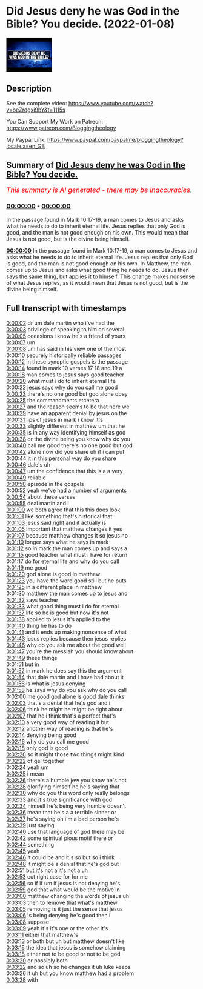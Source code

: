 # Did Jesus deny he was God in the Bible? You decide. (2022-01-08)

![alt Did Jesus deny he was God in the Bible? You decide.](Ch0T5K1O5y4.jpg "Did Jesus deny he was God in the Bible? You decide.")

## Description

See the complete video: https://www.youtube.com/watch?v=oeZrdgxi9bY&t=1115s

You Can Support My Work on Patreon:
https://www.patreon.com/Bloggingtheology

My Paypal Link: 
https://www.paypal.com/paypalme/bloggingtheology?locale.x=en_GB

## Summary of [Did Jesus deny he was God in the Bible? You decide.](https://www.youtube.com/watch?v=Ch0T5K1O5y4)


*<span style="color:red; font-size:125%">This summary is AI generated - there may be inaccuracies</span>. [](/)*

### [00:00:00](https://www.youtube.com/watch?v=Ch0T5K1O5y4&t=0) - [00:00:00](https://www.youtube.com/watch?v=Ch0T5K1O5y4&t=0)

In the passage found in Mark 10:17-19, a man comes to Jesus and asks what he needs to do to inherit eternal life. Jesus replies that only God is good, and the man is not good enough on his own. This would mean that Jesus is not good, but is the divine being himself.

**[00:00:00](https://www.youtube.com/watch?v=Ch0T5K1O5y4&t=0)** In the passage found in Mark 10:17-19, a man comes to Jesus and asks what he needs to do to inherit eternal life. Jesus replies that only God is good, and the man is not good enough on his own. In Matthew, the man comes up to Jesus and asks what good thing he needs to do. Jesus then says the same thing, but applies it to himself. This change makes nonsense of what Jesus replies, as it would mean that Jesus is not good, but is the divine being himself.

## Full transcript with timestamps

[0:00:02](https://youtu.be/Ch0T5K1O5y4?t=2) dr um dale martin who i've had the  
[0:00:03](https://youtu.be/Ch0T5K1O5y4?t=3) privilege of speaking to him on several  
[0:00:05](https://youtu.be/Ch0T5K1O5y4?t=5) occasions i know he's a friend of yours  
[0:00:07](https://youtu.be/Ch0T5K1O5y4?t=7) um  
[0:00:08](https://youtu.be/Ch0T5K1O5y4?t=8) um has said in his view one of the most  
[0:00:10](https://youtu.be/Ch0T5K1O5y4?t=10) securely historically reliable passages  
[0:00:12](https://youtu.be/Ch0T5K1O5y4?t=12) in these synoptic gospels is the passage  
[0:00:14](https://youtu.be/Ch0T5K1O5y4?t=14) found in mark 10 verses 17 18 and 19 a  
[0:00:18](https://youtu.be/Ch0T5K1O5y4?t=18) man comes to jesus says good teacher  
[0:00:20](https://youtu.be/Ch0T5K1O5y4?t=20) what must i do to inherit eternal life  
[0:00:22](https://youtu.be/Ch0T5K1O5y4?t=22) jesus says why do you call me good  
[0:00:23](https://youtu.be/Ch0T5K1O5y4?t=23) there's no one good but god alone obey  
[0:00:25](https://youtu.be/Ch0T5K1O5y4?t=25) the commandments etcetera  
[0:00:27](https://youtu.be/Ch0T5K1O5y4?t=27) and the reason seems to be that here we  
[0:00:29](https://youtu.be/Ch0T5K1O5y4?t=29) have an apparent denial by jesus on the  
[0:00:31](https://youtu.be/Ch0T5K1O5y4?t=31) lips of jesus in mark i know it's  
[0:00:33](https://youtu.be/Ch0T5K1O5y4?t=33) slightly different in matthew um that he  
[0:00:35](https://youtu.be/Ch0T5K1O5y4?t=35) is in any way identifying himself as god  
[0:00:38](https://youtu.be/Ch0T5K1O5y4?t=38) or the divine being you know why do you  
[0:00:40](https://youtu.be/Ch0T5K1O5y4?t=40) call me good there's no one good but god  
[0:00:42](https://youtu.be/Ch0T5K1O5y4?t=42) alone now did you share uh if i can put  
[0:00:44](https://youtu.be/Ch0T5K1O5y4?t=44) it in this personal way do you share  
[0:00:46](https://youtu.be/Ch0T5K1O5y4?t=46) dale's uh  
[0:00:47](https://youtu.be/Ch0T5K1O5y4?t=47) um the confidence that this is a a very  
[0:00:49](https://youtu.be/Ch0T5K1O5y4?t=49) reliable  
[0:00:50](https://youtu.be/Ch0T5K1O5y4?t=50) episode in the gospels  
[0:00:52](https://youtu.be/Ch0T5K1O5y4?t=52) yeah we've had a number of arguments  
[0:00:54](https://youtu.be/Ch0T5K1O5y4?t=54) about these verses  
[0:00:55](https://youtu.be/Ch0T5K1O5y4?t=55) deal martin and i  
[0:01:00](https://youtu.be/Ch0T5K1O5y4?t=60) we both agree that this this does look  
[0:01:01](https://youtu.be/Ch0T5K1O5y4?t=61) like something that's historical that  
[0:01:03](https://youtu.be/Ch0T5K1O5y4?t=63) jesus said right and it actually is  
[0:01:05](https://youtu.be/Ch0T5K1O5y4?t=65) important that matthew changes it yes  
[0:01:07](https://youtu.be/Ch0T5K1O5y4?t=67) because matthew changes it so jesus no  
[0:01:10](https://youtu.be/Ch0T5K1O5y4?t=70) longer says what he says in mark  
[0:01:12](https://youtu.be/Ch0T5K1O5y4?t=72) so in mark the man comes up and says a  
[0:01:15](https://youtu.be/Ch0T5K1O5y4?t=75) good teacher what must i have for return  
[0:01:17](https://youtu.be/Ch0T5K1O5y4?t=77) do for eternal life and why do you call  
[0:01:19](https://youtu.be/Ch0T5K1O5y4?t=79) me good  
[0:01:20](https://youtu.be/Ch0T5K1O5y4?t=80) god alone is good in matthew  
[0:01:23](https://youtu.be/Ch0T5K1O5y4?t=83) you have the word good still but he puts  
[0:01:25](https://youtu.be/Ch0T5K1O5y4?t=85) in a different place in matthew  
[0:01:30](https://youtu.be/Ch0T5K1O5y4?t=90) matthew the man comes up to jesus and  
[0:01:32](https://youtu.be/Ch0T5K1O5y4?t=92) says teacher  
[0:01:33](https://youtu.be/Ch0T5K1O5y4?t=93) what good thing must i do for eternal  
[0:01:37](https://youtu.be/Ch0T5K1O5y4?t=97) life so he is good but now it's not  
[0:01:38](https://youtu.be/Ch0T5K1O5y4?t=98) applied to jesus it's applied to the  
[0:01:40](https://youtu.be/Ch0T5K1O5y4?t=100) thing he has to do  
[0:01:41](https://youtu.be/Ch0T5K1O5y4?t=101) and it ends up making nonsense of what  
[0:01:43](https://youtu.be/Ch0T5K1O5y4?t=103) jesus replies because then jesus replies  
[0:01:46](https://youtu.be/Ch0T5K1O5y4?t=106) why do you ask me about the good well  
[0:01:47](https://youtu.be/Ch0T5K1O5y4?t=107) you're the messiah you should know about  
[0:01:49](https://youtu.be/Ch0T5K1O5y4?t=109) these things  
[0:01:51](https://youtu.be/Ch0T5K1O5y4?t=111) but in  
[0:01:52](https://youtu.be/Ch0T5K1O5y4?t=112) in mark he does say this the argument  
[0:01:54](https://youtu.be/Ch0T5K1O5y4?t=114) that dale martin and i have had about it  
[0:01:56](https://youtu.be/Ch0T5K1O5y4?t=116) is what is jesus denying  
[0:01:58](https://youtu.be/Ch0T5K1O5y4?t=118) he says why do you ask why do you call  
[0:02:00](https://youtu.be/Ch0T5K1O5y4?t=120) me good god alone is good dale thinks  
[0:02:03](https://youtu.be/Ch0T5K1O5y4?t=123) that's a denial that he's god and i  
[0:02:06](https://youtu.be/Ch0T5K1O5y4?t=126) think he might he might be right about  
[0:02:07](https://youtu.be/Ch0T5K1O5y4?t=127) that he i think that's a perfect that's  
[0:02:10](https://youtu.be/Ch0T5K1O5y4?t=130) a very good way of reading it but  
[0:02:12](https://youtu.be/Ch0T5K1O5y4?t=132) another way of reading is that he's  
[0:02:14](https://youtu.be/Ch0T5K1O5y4?t=134) denying being good  
[0:02:16](https://youtu.be/Ch0T5K1O5y4?t=136) why do you call me good  
[0:02:18](https://youtu.be/Ch0T5K1O5y4?t=138) only god is good  
[0:02:20](https://youtu.be/Ch0T5K1O5y4?t=140) so it might those two things might kind  
[0:02:22](https://youtu.be/Ch0T5K1O5y4?t=142) of gel together  
[0:02:24](https://youtu.be/Ch0T5K1O5y4?t=144) yeah um  
[0:02:25](https://youtu.be/Ch0T5K1O5y4?t=145) i mean  
[0:02:26](https://youtu.be/Ch0T5K1O5y4?t=146) there's a humble jew you know he's not  
[0:02:28](https://youtu.be/Ch0T5K1O5y4?t=148) glorifying himself he he's saying that  
[0:02:30](https://youtu.be/Ch0T5K1O5y4?t=150) why do you this word only really belongs  
[0:02:33](https://youtu.be/Ch0T5K1O5y4?t=153) and it's true significance with god  
[0:02:34](https://youtu.be/Ch0T5K1O5y4?t=154) himself he's being very humble doesn't  
[0:02:36](https://youtu.be/Ch0T5K1O5y4?t=156) mean that he's a a terrible sinner or  
[0:02:37](https://youtu.be/Ch0T5K1O5y4?t=157) he's saying oh i'm a bad person he's  
[0:02:39](https://youtu.be/Ch0T5K1O5y4?t=159) just saying  
[0:02:40](https://youtu.be/Ch0T5K1O5y4?t=160) use that language of god there may be  
[0:02:42](https://youtu.be/Ch0T5K1O5y4?t=162) some spiritual pious motif there or  
[0:02:44](https://youtu.be/Ch0T5K1O5y4?t=164) something  
[0:02:45](https://youtu.be/Ch0T5K1O5y4?t=165) yeah  
[0:02:46](https://youtu.be/Ch0T5K1O5y4?t=166) it could be and it's so but so i think  
[0:02:48](https://youtu.be/Ch0T5K1O5y4?t=168) it might be a denial that he's god but  
[0:02:51](https://youtu.be/Ch0T5K1O5y4?t=171) but it's not a it's not a uh  
[0:02:53](https://youtu.be/Ch0T5K1O5y4?t=173) cut right case for for me  
[0:02:56](https://youtu.be/Ch0T5K1O5y4?t=176) so if if um if jesus is not denying he's  
[0:02:59](https://youtu.be/Ch0T5K1O5y4?t=179) god that what would be the motive in  
[0:03:00](https://youtu.be/Ch0T5K1O5y4?t=180) matthew changing the words of jesus uh  
[0:03:03](https://youtu.be/Ch0T5K1O5y4?t=183) then to remove that what's matthew  
[0:03:05](https://youtu.be/Ch0T5K1O5y4?t=185) removing is it just the sense that jesus  
[0:03:06](https://youtu.be/Ch0T5K1O5y4?t=186) is being denying he's good then i  
[0:03:08](https://youtu.be/Ch0T5K1O5y4?t=188) suppose  
[0:03:09](https://youtu.be/Ch0T5K1O5y4?t=189) yeah it's it's one or the other it's  
[0:03:11](https://youtu.be/Ch0T5K1O5y4?t=191) either that matthew's  
[0:03:13](https://youtu.be/Ch0T5K1O5y4?t=193) or both but uh but matthew doesn't like  
[0:03:15](https://youtu.be/Ch0T5K1O5y4?t=195) the idea that jesus is somehow claiming  
[0:03:18](https://youtu.be/Ch0T5K1O5y4?t=198) either not to be good or not to be god  
[0:03:20](https://youtu.be/Ch0T5K1O5y4?t=200) or possibly both  
[0:03:22](https://youtu.be/Ch0T5K1O5y4?t=202) and so uh so he changes it uh luke keeps  
[0:03:26](https://youtu.be/Ch0T5K1O5y4?t=206) it uh but you know matthew had a problem  
[0:03:28](https://youtu.be/Ch0T5K1O5y4?t=208) with  
